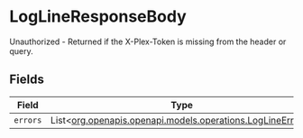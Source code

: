 # LogLineResponseBody

Unauthorized - Returned if the X-Plex-Token is missing from the header or query.


## Fields

| Field                                                                                                  | Type                                                                                                   | Required                                                                                               | Description                                                                                            |
| ------------------------------------------------------------------------------------------------------ | ------------------------------------------------------------------------------------------------------ | ------------------------------------------------------------------------------------------------------ | ------------------------------------------------------------------------------------------------------ |
| `errors`                                                                                               | List<[org.openapis.openapi.models.operations.LogLineErrors](../../models/operations/LogLineErrors.md)> | :heavy_minus_sign:                                                                                     | N/A                                                                                                    |